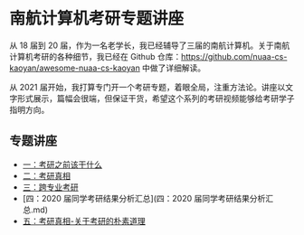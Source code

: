 # 南航计算机考研专题讲座

从 18 届到 20 届，作为一名老学长，我已经辅导了三届的南航计算机。关于南航计算机考研的各种细节，我已经在 Github 仓库：https://github.com/nuaa-cs-kaoyan/awesome-nuaa-cs-kaoyan 中做了详细解读。

从 2021 届开始，我打算专门开一个考研专题，着眼全局，注重方法论。讲座以文字形式展示，篇幅会很端，但保证干货，希望这个系列的考研视频能够给考研学子指明方向。

## 专题讲座

* [一：考研之前该干什么](一：考研之前该干什么.md)
* [二：考研真相](二：考研真相.md)
* [三：跨专业考研](三：跨专业考研.md)
* [四：2020 届同学考研结果分析汇总](四：2020 届同学考研结果分析汇总.md)
* [五：考研真相-关于考研的朴素道理](五：考研真相-关于考研的朴素道理.md)





